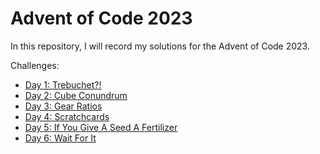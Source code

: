 # Advent of Code 2023

In this repository, I will record my solutions for the Advent of Code 2023.

Challenges:

* [Day 1: Trebuchet?!](./Source/src/day-1/trebuchet.rs)
* [Day 2: Cube Conundrum](./Source/src/day-2/cube_conundrum.rs)
* [Day 3: Gear Ratios](./Source/src/day-3/gear_ratios.rs)
* [Day 4: Scratchcards](./Source/src/day-4/scratchcards.rs)
* [Day 5: If You Give A Seed A Fertilizer](./Source/src/day-5/seed_fertilizer.rs)
* [Day 6: Wait For It](./Source/src/day-6/wait_for_it.rs)
